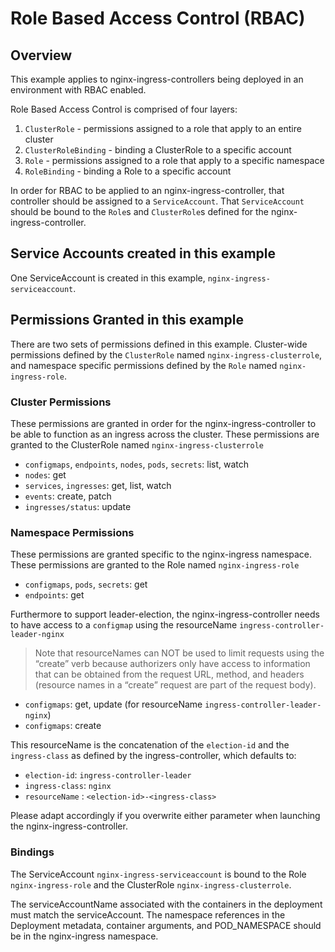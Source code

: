 # Role Based Access Control (RBAC)

## Overview

This example applies to nginx-ingress-controllers being deployed in an environment with RBAC enabled.

Role Based Access Control is comprised of four layers:

1. `ClusterRole` - permissions assigned to a role that apply to an entire cluster
2. `ClusterRoleBinding` - binding a ClusterRole to a specific account
3. `Role` - permissions assigned to a role that apply to a specific namespace
4. `RoleBinding` - binding a Role to a specific account

In order for RBAC to be applied to an nginx-ingress-controller, that controller
should be assigned to a `ServiceAccount`.  That `ServiceAccount` should be
bound to the `Role`s and `ClusterRole`s defined for the nginx-ingress-controller.

## Service Accounts created in this example

One ServiceAccount is created in this example, `nginx-ingress-serviceaccount`.

## Permissions Granted in this example

There are two sets of permissions defined in this example.  Cluster-wide
permissions defined by the `ClusterRole` named `nginx-ingress-clusterrole`, and
namespace specific permissions defined by the `Role` named `nginx-ingress-role`.

### Cluster Permissions

These permissions are granted in order for the nginx-ingress-controller to be
able to function as an ingress across the cluster.  These permissions are
granted to the ClusterRole named `nginx-ingress-clusterrole`

* `configmaps`, `endpoints`, `nodes`, `pods`, `secrets`: list, watch
* `nodes`: get
* `services`, `ingresses`: get, list, watch
* `events`: create, patch
* `ingresses/status`: update

### Namespace Permissions

These permissions are granted specific to the nginx-ingress namespace.  These
permissions are granted to the Role named `nginx-ingress-role`

* `configmaps`, `pods`, `secrets`: get
* `endpoints`: get

Furthermore to support leader-election, the nginx-ingress-controller needs to
have access to a `configmap` using the resourceName `ingress-controller-leader-nginx`

> Note that resourceNames can NOT be used to limit requests using the “create”
> verb because authorizers only have access to information that can be obtained
> from the request URL, method, and headers (resource names in a “create” request
> are part of the request body).

* `configmaps`: get, update (for resourceName `ingress-controller-leader-nginx`)
* `configmaps`: create

This resourceName is the concatenation of the `election-id` and the
`ingress-class` as defined by the ingress-controller, which defaults to:

* `election-id`: `ingress-controller-leader`
* `ingress-class`: `nginx`
* `resourceName` : `<election-id>-<ingress-class>`

Please adapt accordingly if you overwrite either parameter when launching the
nginx-ingress-controller.

### Bindings

The ServiceAccount `nginx-ingress-serviceaccount` is bound to the Role
`nginx-ingress-role` and the ClusterRole `nginx-ingress-clusterrole`.

The serviceAccountName associated with the containers in the deployment must
match the serviceAccount. The namespace references in the Deployment metadata, 
container arguments, and POD_NAMESPACE should be in the nginx-ingress namespace.
